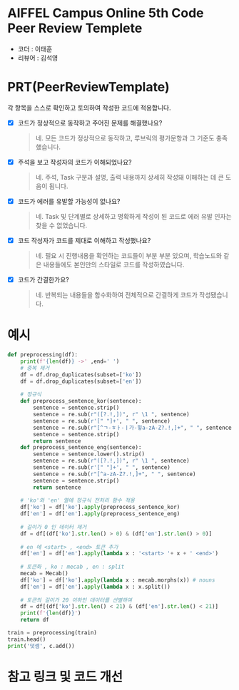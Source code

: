 # AIFFEL Campus Online 5th Code Peer Review Templete
- 코더 : 이태훈
- 리뷰어 : 김석영

# PRT(PeerReviewTemplate) 
각 항목을 스스로 확인하고 토의하여 작성한 코드에 적용합니다.

- [X] 코드가 정상적으로 동작하고 주어진 문제를 해결했나요?
  > 네. 모든 코드가 정상적으로 동작하고, 루브릭의 평가문항과 그 기준도 충족했습니다.
- [X] 주석을 보고 작성자의 코드가 이해되었나요?
  > 네. 주석, Task 구분과 설명, 출력 내용까지 상세히 작성돼 이해하는 데 큰 도움이 됩니다.
- [X] 코드가 에러를 유발할 가능성이 없나요?
  > 네. Task 및 단계별로 상세하고 명확하게 작성이 된 코드로 에러 유발 인자는 찾을 수 없었습니다.
- [X] 코드 작성자가 코드를 제대로 이해하고 작성했나요?
  > 네. 필요 시 진행내용을 확인하는 코드들이 부분 부분 있으며, 학습노드와 같은 내용들에도 본인만의 스타일로 코드를 작성하였습니다.
- [X] 코드가 간결한가요?
  > 네. 반복되는 내용들을 함수화하여 전체적으로 간결하게 코드가 작성됐습니다.

# 예시
```python
def preprocessing(df):
    print(f'{len(df)} ->' ,end=' ')
    # 중복 제거
    df = df.drop_duplicates(subset=['ko'])
    df = df.drop_duplicates(subset=['en'])
    
    # 정규식
    def preprocess_sentence_kor(sentence):
        sentence = sentence.strip()                                         # 문장의 양쪽 공백 제거
        sentence = re.sub(r"([?.!,])", r" \1 ", sentence)                   # 특수 문자 및 구두점 주변에 공백 추가
        sentence = re.sub(r'[" "]+', " ", sentence)                         # 여러 개의 공백을 하나의 공백으로 대체
        sentence = re.sub(r"[^ㄱ-ㅎㅏ-ㅣ가-힣a-zA-Z?.!,]+", " ", sentence)  # 한글 및 영어 이외의 문자는 공백으로 대체
        sentence = sentence.strip()                                         # 다시 양쪽 공백 제거
        return sentence
    def preprocess_sentence_eng(sentence):
        sentence = sentence.lower().strip()
        sentence = re.sub(r"([?.!,])", r" \1 ", sentence)
        sentence = re.sub(r'[" "]+', " ", sentence)
        sentence = re.sub(r"[^a-zA-Z?.!,]+", " ", sentence)
        sentence = sentence.strip()
        return sentence
    
    # 'ko'와 'en' 열에 정규식 전처리 함수 적용
    df['ko'] = df['ko'].apply(preprocess_sentence_kor)
    df['en'] = df['en'].apply(preprocess_sentence_eng)
    
    # 길이가 0 인 데이터 제거
    df = df[(df['ko'].str.len() > 0) & (df['en'].str.len() > 0)]
    
    # en 에 <start> , <end> 토큰 추가
    df['en'] = df['en'].apply(lambda x : '<start> '+ x + ' <end>')
    
    # 토큰화 , ko : mecab , en : split
    mecab = Mecab()
    df['ko'] = df['ko'].apply(lambda x : mecab.morphs(x)) # nouns
    df['en'] = df['en'].apply(lambda x : x.split())
    
    # 토큰의 길이가 20 이하인 데이터를 선별하여 
    df = df[(df['ko'].str.len() < 21) & (df['en'].str.len() < 21)]
    print(f'{len(df)}')
    return df

train = preprocessing(train)
train.head()
print('덧셈', c.add()) 
```

# 참고 링크 및 코드 개선
```python
```
